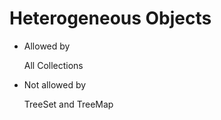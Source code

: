 # Heterogeneous Objects

- Allowed by

    All Collections

- Not allowed by

    TreeSet and TreeMap
